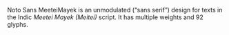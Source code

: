 Noto Sans MeeteiMayek is an unmodulated (“sans serif”) design for texts in the Indic _Meetei Mayek (Meitei)_ script. It has multiple weights and 92 glyphs.